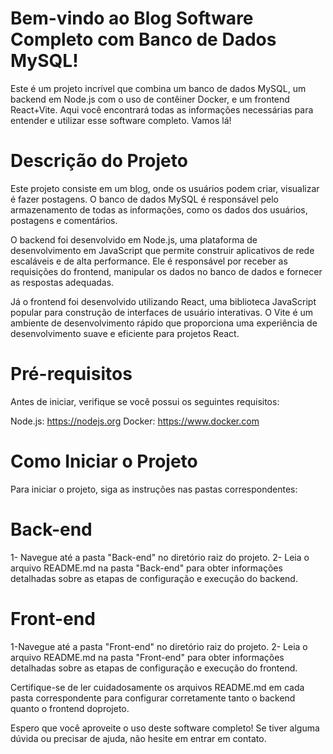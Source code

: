 
# Bem-vindo ao Blog Software Completo com Banco de Dados MySQL!
Este é um projeto incrível que combina um banco de dados MySQL, um backend em Node.js com o uso de contêiner Docker, e um frontend React+Vite. Aqui você encontrará todas as informações necessárias para entender e utilizar esse software completo. Vamos lá!

# Descrição do Projeto
Este projeto consiste em um blog, onde os usuários podem criar, visualizar é fazer postagens. O banco de dados MySQL é responsável pelo armazenamento de todas as informações, como os dados dos usuários, postagens e comentários.

O backend foi desenvolvido em Node.js, uma plataforma de desenvolvimento em JavaScript que permite construir aplicativos de rede escaláveis e de alta performance. Ele é responsável por receber as requisições do frontend, manipular os dados no banco de dados e fornecer as respostas adequadas.

Já o frontend foi desenvolvido utilizando React, uma biblioteca JavaScript popular para construção de interfaces de usuário interativas. O Vite é um ambiente de desenvolvimento rápido que proporciona uma experiência de desenvolvimento suave e eficiente para projetos React.

# Pré-requisitos
Antes de iniciar, verifique se você possui os seguintes requisitos:

Node.js: https://nodejs.org
Docker: https://www.docker.com

# Como Iniciar o Projeto
Para iniciar o projeto, siga as instruções nas pastas correspondentes:             

 # Back-end
1- Navegue até a pasta "Back-end" no diretório raiz do projeto.
2- Leia o arquivo README.md na pasta "Back-end" para obter informações detalhadas sobre as etapas de configuração e execução do backend.

# Front-end
1-Navegue até a pasta "Front-end" no diretório raiz do projeto.
2- Leia o arquivo README.md na pasta "Front-end" para obter informações detalhadas sobre as etapas de configuração e execução do frontend.


Certifique-se de ler cuidadosamente os arquivos README.md em cada pasta correspondente para configurar corretamente tanto o backend quanto o frontend doprojeto.

Espero que você aproveite o uso deste software completo! Se tiver alguma dúvida ou precisar de ajuda, não hesite em entrar em contato.